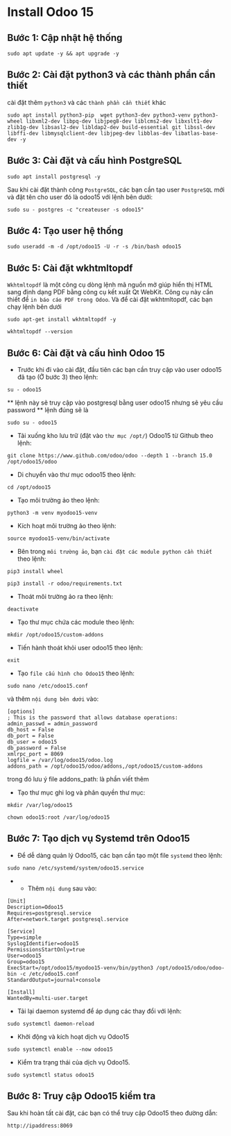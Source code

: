 # Install Odoo 15

## Bước 1: Cập nhật hệ thống
```
sudo apt update -y && apt upgrade -y
```
## Bước 2: Cài đặt python3 và các thành phần cần thiết
cài đặt thêm `python3` và các `thành phần cần thiết` khác
```
sudo apt install python3-pip  wget python3-dev python3-venv python3-wheel libxml2-dev libpq-dev libjpeg8-dev liblcms2-dev libxslt1-dev zlib1g-dev libsasl2-dev libldap2-dev build-essential git libssl-dev libffi-dev libmysqlclient-dev libjpeg-dev libblas-dev libatlas-base-dev -y
```

## Bước 3: Cài đặt và cấu hình PostgreSQL
```
sudo apt install postgresql -y
```
Sau khi cài đặt thành công `PostgreSQL`, các bạn cần tạo user `PostgreSQL` mới và đặt tên cho user đó là odoo15 với lệnh bên dưới:

```
sudo su - postgres -c "createuser -s odoo15"
```

## Bước 4: Tạo user hệ thống
```
sudo useradd -m -d /opt/odoo15 -U -r -s /bin/bash odoo15
```

## Bước 5: Cài đặt wkhtmltopdf

`Wkhtmltopdf` là một công cụ dòng lệnh mã nguồn mở giúp hiển thị HTML sang định dạng PDF bằng công cụ kết xuất Qt WebKit. Công cụ này cần thiết để `in báo cáo PDF trong Odoo`. Và để cài đặt wkhtmltopdf, các bạn chạy lệnh bên dưới
```
sudo apt-get install wkhtmltopdf -y
```

```
wkhtmltopdf --version
```

## Bước 6: Cài đặt và cấu hình Odoo 15
- Trước khi đi vào cài đặt, đầu tiên các bạn cần truy cập vào user odoo15 đã tạo (Ở bước 3) theo lệnh:
```
su - odoo15
```
** lệnh này sẽ truy cập vào postgresql bằng user odoo15 nhưng sẽ yêu cầu password
** lệnh đúng sẽ là
```
sudo su - odoo15
```

- Tải xuống kho lưu trữ (đặt vào `thư mục /opt/`) Odoo15 từ Github theo lệnh:
```
git clone https://www.github.com/odoo/odoo --depth 1 --branch 15.0 /opt/odoo15/odoo
```

- Di chuyển vào thư mục odoo15 theo lệnh:
```
cd /opt/odoo15
```

- Tạo môi trường ảo theo lệnh:
```
python3 -m venv myodoo15-venv
```

- Kích hoạt môi trường ảo theo lệnh:
```
source myodoo15-venv/bin/activate
```

- Bên trong `môi trường ảo`, bạn `cài đặt các module python cần thiết` theo lệnh:
```
pip3 install wheel
```
```
pip3 install -r odoo/requirements.txt
```

- Thoát môi trường ảo ra theo lệnh:
```
deactivate
```

- Tạo thư mục chứa các module theo lệnh:
```
mkdir /opt/odoo15/custom-addons
```

- Tiến hành thoát khỏi user odoo15 theo lệnh:
```
exit
```

- Tạo `file cấu hình cho Odoo15` theo lệnh:
```
sudo nano /etc/odoo15.conf
```
và thêm `nội dung bên dưới` vào:
```
[options]
; This is the password that allows database operations:
admin_passwd = admin_password
db_host = False
db_port = False
db_user = odoo15
db_password = False
xmlrpc_port = 8069
logfile = /var/log/odoo15/odoo.log
addons_path = /opt/odoo15/odoo/addons,/opt/odoo15/custom-addons
```
trong đó lưu ý file addons_path: là phần viết thêm


- Tạo thư mục ghi log và phân quyền thư mục:

```
mkdir /var/log/odoo15
```
```
chown odoo15:root /var/log/odoo15
```

## Bước 7: Tạo dịch vụ Systemd trên Odoo15
- Để dễ dàng quản lý Odoo15, các bạn cần tạo một file `systemd` theo lệnh:
```
sudo nano /etc/systemd/system/odoo15.service
```

- - Thêm `nội dung` sau vào:
```
[Unit]
Description=Odoo15
Requires=postgresql.service
After=network.target postgresql.service

[Service]
Type=simple
SyslogIdentifier=odoo15
PermissionsStartOnly=true
User=odoo15
Group=odoo15
ExecStart=/opt/odoo15/myodoo15-venv/bin/python3 /opt/odoo15/odoo/odoo-bin -c /etc/odoo15.conf
StandardOutput=journal+console

[Install]
WantedBy=multi-user.target
```

- Tải lại daemon systemd để áp dụng các thay đổi với lệnh:
```
sudo systemctl daemon-reload
```

- Khởi động và kích hoạt dịch vụ Odoo15
```
sudo systemctl enable --now odoo15
```

- Kiểm tra trạng thái của dịch vụ Odoo15.
```
sudo systemctl status odoo15
```

## Bước 8: Truy cập Odoo15 kiểm tra
Sau khi hoàn tất cài đặt, các bạn có thể truy cập Odoo15 theo đường dẫn:
```
http://ipaddress:8069
```
